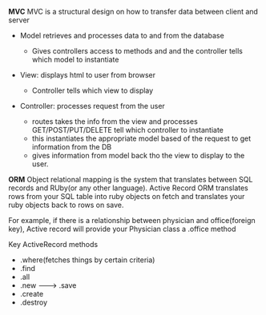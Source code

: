**MVC**
MVC is a structural design on how to transfer data between client and server
- Model retrieves and processes data to and from the database
  - Gives controllers access to methods and and the controller tells which model to instantiate

- View: displays html to user from browser
  - Controller tells which view to display

- Controller: processes request from the user
  - routes takes the info from the view and processes GET/POST/PUT/DELETE tell which controller to instantiate
  - this instantiates the appropriate model based of the request to get information from the DB
  - gives information from model back tho the view to display to the user.


**ORM**
Object relational mapping is the system that translates between SQL records and RUby(or any other language). Active Record ORM translates rows from your SQL table into ruby objects on fetch and translates your ruby objects back to rows on save.

For example, if there is a relationship between physician and office(foreign key), Active record will provide your Physician class a .office method

Key ActiveRecord methods
  - .where(fetches things by certain criteria)
  - .find
  - .all
  - .new ---> .save
  - .create
  - .destroy
